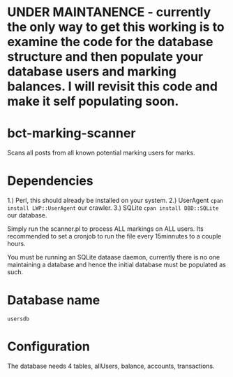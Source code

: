 
# UNDER MAINTANENCE - currently the only way to get this working is to examine the code for the database structure and then populate your database users and marking balances. I will revisit this code and make it self populating soon.

# bct-marking-scanner
Scans all posts from all known potential marking users for marks.

# Dependencies

1.) Perl, this should already be installed on your system.
2.) UserAgent `cpan install LWP::UserAgent` our crawler.
3.) SQLite `cpan install DBD::SQLite` our database.


Simply run the scanner.pl to process ALL markings on ALL users. Its recommended to set a cronjob to run the file every 15minnutes to a couple hours.

You must be running an SQLite dataase daemon, currently there is no one maintaining a database and hence the initial database must be populated as such.

# Database name

```
usersdb
```

# Configuration

The database needs 4 tables, allUsers, balance, accounts, transactions.

